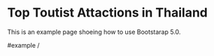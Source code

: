 Top Toutist Attactions in Thailand
=========================
This is an example page shoeing how to use Bootstarap 5.0. 

#example
/<img class = "img- fluid img-thumbnail" src="" atl=""/>
